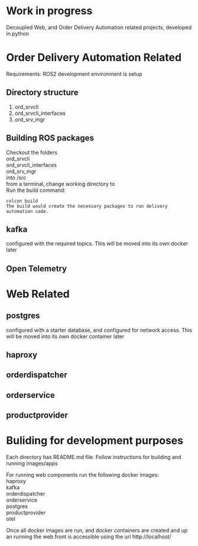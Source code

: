 # Work in progress
Decoupled Web, and Order Delivery Automation related projects, developed in python  

# Order Delivery Automation Related  
Requirements: ROS2 development environment is setup  

## Directory structure  
1. ord_srvcli  
1. ord_srvcli_interfaces  
1. ord_srv_mgr  

## Building ROS packages  
Checkout the folders  
ord_srvcli  
ord_srvcli_interfaces  
ord_srv_mgr  
into <ROS Workspace>/src  
from a terminal, change working directory to <ROS Workspace>  
Run the build command:  
```
colcon build
The build would create the necessary packages to run delivery automation code.
```

## kafka  
configured with the required topics.  This will be moved into its own docker later  

## Open Telemetry  


# Web Related  
## postgres  
configured with a starter database, and configured for network access.  This will be moved into its own docker container later

## haproxy  

## orderdispatcher

## orderservice  

## productprovider  

# Buliding for development purposes  

Each directory has README.md file. Follow instructions for building and running images/apps  

For running web components run the following docker images:  
haproxy  
kafka  
orderdispatcher  
orderservice  
postgres  
productprovider  
otel  

Once all docker images are run, and docker containers are created and up an running the web front is accessible using the url http://localhost/  


